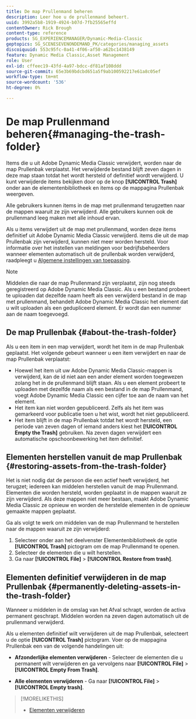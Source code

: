 ```yaml
---
title: De map Prullenmand beheren
description: Leer hoe u de prullenmand beheert.
uuid: 3992a5b8-1919-4924-b07d-7fb25565effd
contentOwner: Rick Brough
content-type: reference
products: SG_EXPERIENCEMANAGER/Dynamic-Media-Classic
geptopics: SG_SCENESEVENONDEMAND_PK/categories/managing_assets
discoiquuid: 553c95fc-0a41-4f06-af50-a62bc1438149
feature: Dynamic Media Classic,Asset Management
role: User
exl-id: cffeec19-43fd-4a97-bdcc-df81af108ddd
source-git-commit: 65e3b69bdcbd651a5f9ab100592217e61a8c05ef
workflow-type: tm+mt
source-wordcount: '536'
ht-degree: 0%

---
```


# De map Prullenmand beheren{#managing-the-trash-folder}

Items die u uit Adobe Dynamic Media Classic verwijdert, worden naar de map Prullenbak verplaatst. Het verwijderde bestand blijft zeven dagen in deze map staan totdat het wordt hersteld of definitief wordt verwijderd. U kunt verwijderde items bekijken door op de knop **[!UICONTROL Trash]** onder aan de elementenbibliotheek en items op de mappagina Prullenbak weergeven.

Alle gebruikers kunnen items in de map met prullenmand terugzetten naar de mappen waaruit ze zijn verwijderd. Alle gebruikers kunnen ook de prullenmand leeg maken met alle inhoud ervan.

Als u items verwijdert uit de map met prullenmand, worden deze items definitief uit Adobe Dynamic Media Classic verwijderd. items die uit de map Prullenbak zijn verwijderd, kunnen niet meer worden hersteld. Voor informatie over het instellen van meldingen voor bedrijfsbeheerders wanneer elementen automatisch uit de prullenbak worden verwijderd, raadpleegt u [Algemene instellingen van toepassing](application-setup.md#general_settings).

>[!NOTE]
>
>Middelen die naar de map Prullenmand zijn verplaatst, zijn nog steeds geregistreerd op Adobe Dynamic Media Classic. Als u een bestand probeert te uploaden dat dezelfde naam heeft als een verwijderd bestand in de map met prullenmand, behandelt Adobe Dynamic Media Classic het element dat u wilt uploaden als een gedupliceerd element. Er wordt dan een nummer aan de naam toegevoegd.

## De map Prullenbak {#about-the-trash-folder}

Als u een item in een map verwijdert, wordt het item in de map Prullenbak geplaatst. Het volgende gebeurt wanneer u een item verwijdert en naar de map Prullenbak verplaatst:

* Hoewel het item uit uw Adobe Dynamic Media Classic-mappen is verwijderd, kan de id niet aan een ander element worden toegewezen zolang het in de prullenmand blijft staan. Als u een element probeert te uploaden met dezelfde naam als een bestand in de map Prullenmand, voegt Adobe Dynamic Media Classic een cijfer toe aan de naam van het element.
* Het item kan niet worden gepubliceerd. Zelfs als het item was gemarkeerd voor publicatie toen u het wist, wordt het niet gepubliceerd.
* Het item blijft in de map Prullenbak totdat het wordt hersteld, een periode van zeven dagen of iemand anders kiest het **[!UICONTROL Empty the Trash]** gebruiken. Na zeven dagen verwijdert een automatische opschoonbewerking het item definitief.

## Elementen herstellen vanuit de map Prullenbak {#restoring-assets-from-the-trash-folder}

Het is niet nodig dat de persoon die een actief heeft verwijderd, het terugzet; iedereen kan middelen herstellen vanuit de map Prullenmand. Elementen die worden hersteld, worden geplaatst in de mappen waaruit ze zijn verwijderd. Als deze mappen niet meer bestaan, maakt Adobe Dynamic Media Classic ze opnieuw en worden de herstelde elementen in de opnieuw gemaakte mappen geplaatst.

Ga als volgt te werk om middelen van de map Prullenmand te herstellen naar de mappen waaruit ze zijn verwijderd:

1. Selecteer onder aan het deelvenster Elementenbibliotheek de optie **[!UICONTROL Trash]** pictogram om de map Prullenmand te openen.
1. Selecteer de elementen die u wilt herstellen.
1. Ga naar **[!UICONTROL File]** > **[!UICONTROL Restore from trash]**.

## Elementen definitief verwijderen in de map Prullenbak {#permanently-deleting-assets-in-the-trash-folder}

Wanneer u middelen in de omslag van het Afval schrapt, worden de activa permanent geschrapt. Middelen worden na zeven dagen automatisch uit de prullenmand verwijderd.

Als u elementen definitief wilt verwijderen uit de map Prullenbak, selecteert u de optie **[!UICONTROL Trash]** pictogram. Voer op de mappagina Prullenbak een van de volgende handelingen uit:

* **Afzonderlijke elementen verwijderen** - Selecteer de elementen die u permanent wilt verwijderen en ga vervolgens naar **[!UICONTROL File]** > **[!UICONTROL Empty From Trash]**.

* **Alle elementen verwijderen** - Ga naar **[!UICONTROL File]** > **[!UICONTROL Empty trash]**.

>[!MORELIKETHIS]
>
>* [Elementen verwijderen](moving-renaming-deleting-assets.md#delete_assets)

